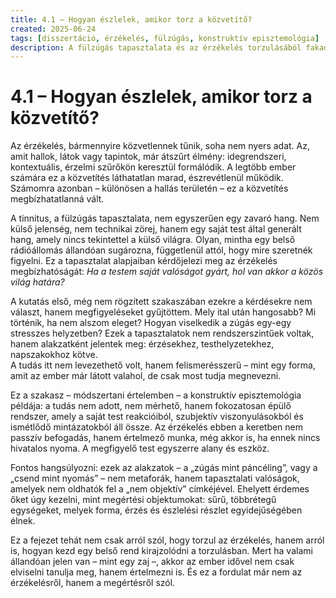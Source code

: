 ```yaml
---
title: 4.1 – Hogyan észlelek, amikor torz a közvetítő?
created: 2025-06-24
tags: [disszertáció, érzékelés, fülzúgás, konstruktív episztemológia]
description: A fülzúgás tapasztalata és az érzékelés torzulásából fakadó reflexív tudáskonstrukció. A megértés mint formai tapasztalat és belső objektum.
---
```


# 4.1 – Hogyan észlelek, amikor torz a közvetítő?

Az érzékelés, bármennyire közvetlennek tűnik, soha nem nyers adat. Az, amit hallok, látok vagy tapintok, már átszűrt élmény: idegrendszeri, kontextuális, érzelmi szűrőkön keresztül formálódik. A legtöbb ember számára ez a közvetítés láthatatlan marad, észrevétlenül működik. Számomra azonban – különösen a hallás területén – ez a közvetítés megbízhatatlanná vált.

A tinnitus, a fülzúgás tapasztalata, nem egyszerűen egy zavaró hang. Nem külső jelenség, nem technikai zörej, hanem egy saját test által generált hang, amely nincs tekintettel a külső világra. Olyan, mintha egy belső rádióállomás állandóan sugározna, függetlenül attól, hogy mire szeretnék figyelni. Ez a tapasztalat alapjaiban kérdőjelezi meg az érzékelés megbízhatóságát: *Ha a testem saját valóságot gyárt, hol van akkor a közös világ határa?*

A kutatás első, még nem rögzített szakaszában ezekre a kérdésekre nem választ, hanem megfigyeléseket gyűjtöttem. Mely ital után hangosabb? Mi történik, ha nem alszom eleget? Hogyan viselkedik a zúgás egy-egy stresszes helyzetben? Ezek a tapasztalatok nem rendszerszintűek voltak, hanem alakzatként jelentek meg: érzésekhez, testhelyzetekhez, napszakokhoz kötve.  
A tudás itt nem levezethető volt, hanem felismerésszerű – mint egy forma, amit az ember már látott valahol, de csak most tudja megnevezni.

Ez a szakasz – módszertani értelemben – a konstruktív episztemológia példája: a tudás nem adott, nem mérhető, hanem fokozatosan épülő rendszer, amely a saját test reakcióiból, szubjektív viszonyulásokból és ismétlődő mintázatokból áll össze. Az érzékelés ebben a keretben nem passzív befogadás, hanem értelmező munka, még akkor is, ha ennek nincs hivatalos nyoma. A megfigyelő test egyszerre alany és eszköz.

Fontos hangsúlyozni: ezek az alakzatok – a „zúgás mint páncéling”, vagy a „csend mint nyomás” – nem metaforák, hanem tapasztalati valóságok, amelyek nem oldhatók fel a „nem objektív” címkéjével. Ehelyett érdemes őket úgy kezelni, mint megértési objektumokat: sűrű, többrétegű egységeket, melyek forma, érzés és észlelési részlet egyidejűségében élnek.

Ez a fejezet tehát nem csak arról szól, hogy torzul az érzékelés, hanem arról is, hogyan kezd egy belső rend kirajzolódni a torzulásban. Mert ha valami állandóan jelen van – mint egy zaj –, akkor az ember idővel nem csak elviselni tanulja meg, hanem értelmezni is. És ez a fordulat már nem az érzékelésről, hanem a megértésről szól.
